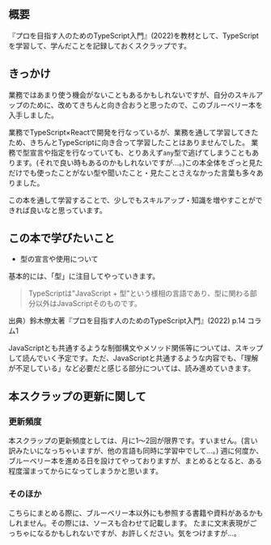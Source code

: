 ## 概要
『プロを目指す人のためのTypeScript入門』(2022)を教材として、TypeScriptを学習して、学んだことを記録しておくスクラップです。

## きっかけ
業務ではあまり使う機会がないこともあるかもしれないですが、自分のスキルアップのために、改めてきちんと向き合おうと思ったので、このブルーベリー本を入手しました。

業務でTypeScript×Reactで開発を行なっているが、業務を通して学習してきたため、きちんとTypeScriptに向き合って学習したことはありませんでした。
業務で型宣言や指定を行なっていても、とりあえず``any``型で逃げてしまうこともあります。(それで良い時もあるのかもしれないですが...。)この本全体をざっと見ただけでも使ったことがない型や聞いたこと・見たことさえなかった言葉も多々ありました。

この本を通して学習することで、少しでもスキルアップ・知識を増やすことができれば良いなと思っています。

## この本で学びたいこと
- 型の宣言や使用について

基本的には、「型」に注目してやっていきます。

>TypeScriptは"JavaScript + 型"という様相の言語であり、型に関わる部分以外はJavaScriptそのものです。

出典）鈴木僚太著『プロを目指す人のためのTypeScript入門』(2022) p.14 コラム1

JavaScriptとも共通するような制御構文やメソッド関係等については、スキップして読んでいく予定です。ただ、JavaScriptと共通するような内容でも、「理解が不足している」など必要だと感じる部分については、読み進めていきます。

## 本スクラップの更新に関して
### 更新頻度
本スクラップの更新頻度としては、月に1〜2回が限界です。すいません。(言い訳みたいになっちゃいますが、他の言語も同時に学習中でして...。)
週に何度か、ブルーベリー本を進める日を設けてやっておりますが、まとめるとなると、ある程度溜まってからになってしまうかと思います。

### そのほか
こちらにまとめる際に、ブルーベリー本以外にも参照する書籍や資料があるかもしれません。その際には、ソースも合わせて記載します。
たまに文末表現がごっちゃになるかもしれないですが、お許しください。気をつけますが...。